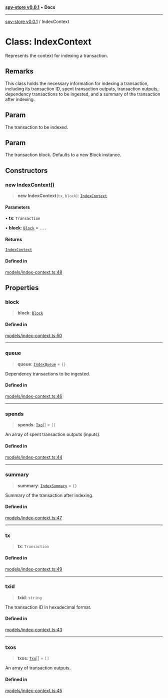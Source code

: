 [**spv-store v0.0.1**](../README.md) • **Docs**

***

[spv-store v0.0.1](../globals.md) / IndexContext

# Class: IndexContext

Represents the context for indexing a transaction.

## Remarks

This class holds the necessary information for indexing a transaction,
including its transaction ID, spent transaction outputs, transaction outputs,
dependency transactions to be ingested, and a summary of the transaction after indexing.

## Param

The transaction to be indexed.

## Param

The transaction block. Defaults to a new Block instance.

## Constructors

### new IndexContext()

> **new IndexContext**(`tx`, `block`): [`IndexContext`](IndexContext.md)

#### Parameters

• **tx**: `Transaction`

• **block**: [`Block`](Block.md) = `...`

#### Returns

[`IndexContext`](IndexContext.md)

#### Defined in

[models/index-context.ts:48](https://github.com/shruggr/ts-casemod-spv/blob/68dc275688b04f6a33c5c6063e9fd70d6c8a63ef/src/models/index-context.ts#L48)

## Properties

### block

> **block**: [`Block`](Block.md)

#### Defined in

[models/index-context.ts:50](https://github.com/shruggr/ts-casemod-spv/blob/68dc275688b04f6a33c5c6063e9fd70d6c8a63ef/src/models/index-context.ts#L50)

***

### queue

> **queue**: [`IndexQueue`](../type-aliases/IndexQueue.md) = `{}`

Dependency transactions to be ingested.

#### Defined in

[models/index-context.ts:46](https://github.com/shruggr/ts-casemod-spv/blob/68dc275688b04f6a33c5c6063e9fd70d6c8a63ef/src/models/index-context.ts#L46)

***

### spends

> **spends**: [`Txo`](Txo.md)[] = `[]`

An array of spent transaction outputs (inputs).

#### Defined in

[models/index-context.ts:44](https://github.com/shruggr/ts-casemod-spv/blob/68dc275688b04f6a33c5c6063e9fd70d6c8a63ef/src/models/index-context.ts#L44)

***

### summary

> **summary**: [`IndexSummary`](../type-aliases/IndexSummary.md) = `{}`

Summary of the transaction after indexing.

#### Defined in

[models/index-context.ts:47](https://github.com/shruggr/ts-casemod-spv/blob/68dc275688b04f6a33c5c6063e9fd70d6c8a63ef/src/models/index-context.ts#L47)

***

### tx

> **tx**: `Transaction`

#### Defined in

[models/index-context.ts:49](https://github.com/shruggr/ts-casemod-spv/blob/68dc275688b04f6a33c5c6063e9fd70d6c8a63ef/src/models/index-context.ts#L49)

***

### txid

> **txid**: `string`

The transaction ID in hexadecimal format.

#### Defined in

[models/index-context.ts:43](https://github.com/shruggr/ts-casemod-spv/blob/68dc275688b04f6a33c5c6063e9fd70d6c8a63ef/src/models/index-context.ts#L43)

***

### txos

> **txos**: [`Txo`](Txo.md)[] = `[]`

An array of transaction outputs.

#### Defined in

[models/index-context.ts:45](https://github.com/shruggr/ts-casemod-spv/blob/68dc275688b04f6a33c5c6063e9fd70d6c8a63ef/src/models/index-context.ts#L45)
